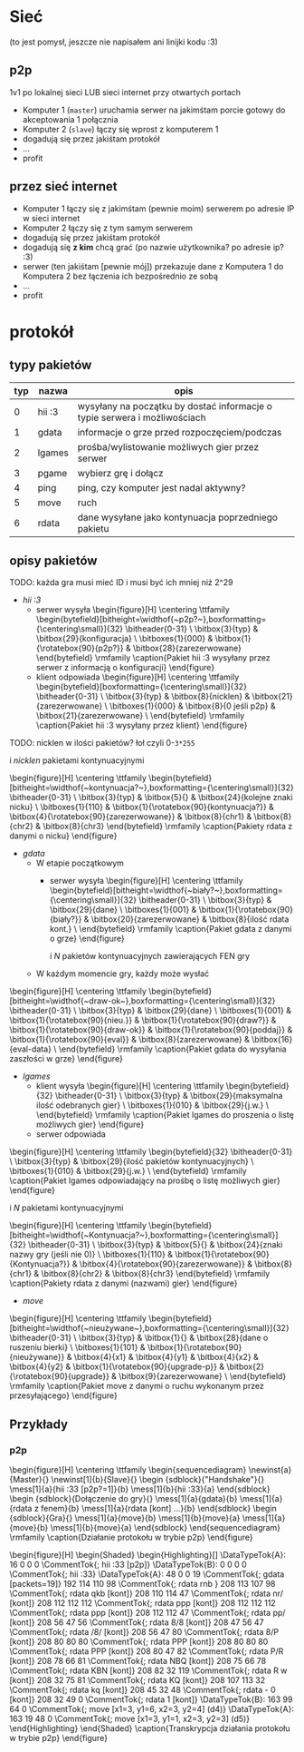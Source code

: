 # Sieć


(to jest pomysł, jeszcze nie napisałem ani linijki kodu :3)

## p2p

1v1 po lokalnej sieci LUB sieci internet przy otwartych portach

- Komputer 1 (`master`) uruchamia serwer na jakimśtam porcie gotowy do akceptowania 1 połącznia
- Komputer 2 (`slave`) łączy się wprost z komputerem 1
- dogadują się przez jakiśtam protokół
- ...
- profit

## przez sieć internet

- Komputer 1 łączy się z jakimśtam (pewnie moim) serwerem po adresie IP w sieci internet
- Komputer 2 łączy się z tym samym serwerem
- dogadują się przez jakiśtam protokół
- dogadują się **z kim** chcą grać (po nazwie użytkownika? po adresie ip? :3)
- serwer (ten jakiśtam [pewnie mój]) przekazuje dane z Komputera 1 do Komputera 2 bez łączenia ich bezpośrednio ze sobą
- ...
- profit

# protokół

## typy pakietów

| typ | nazwa  | opis                                                                      |
|-----|--------|---------------------------------------------------------------------------|
| 0   | hii :3 | wysyłany na początku by dostać informacje o typie serwera i możliwościach |
| 1   | gdata  | informacje o grze przed rozpoczęciem/podczas                              |
| 2   | lgames | prośba/wylistowanie możliwych gier przez serwer                           |
| 3   | pgame  | wybierz grę i dołącz                                                      |
| 4   | ping   | ping, czy komputer jest nadal aktywny?                                    |
| 5   | move   | ruch                                                                      |
| 6   | rdata  | dane wysyłane jako kontynuacja poprzedniego pakietu                       |

## opisy pakietów

TODO: każda gra musi mieć ID i musi być ich mniej niż 2^29

* *hii :3*
  * serwer wysyła
\begin{figure}[H]
  \centering
  \ttfamily
  \begin{bytefield}[bitheight=\widthof{~p2p?~},boxformatting={\centering\small}]{32}
\bitheader{0-31} \\
    \bitbox{3}{typ} & \bitbox{29}{konfiguracja} \\
    \bitboxes{1}{000} & \bitbox{1}{\rotatebox{90}{p2p?}} & \bitbox{28}{zarezerwowane}
  \end{bytefield}
  \rmfamily
  \caption{Pakiet hii :3 wysyłany przez serwer z informacją o konfiguracji}
\end{figure}
  * klient odpowiada
\begin{figure}[H]
  \centering
  \ttfamily
  \begin{bytefield}[boxformatting={\centering\small}]{32}
    \bitheader{0-31} \\
    \bitbox{3}{typ} & \bitbox{8}{nicklen} & \bitbox{21}{zarezerwowane} \\
    \bitboxes{1}{000} & \bitbox{8}{0 jeśli p2p} & \bitbox{21}{zarezerwowane} \\
  \end{bytefield}
  \rmfamily
  \caption{Pakiet hii :3 wysyłany przez klient}
\end{figure}

TODO: nicklen w ilości pakietów? łoł czyli 0-`3*255`

i *nicklen* pakietami kontynuacyjnymi

\begin{figure}[H]
  \centering
  \ttfamily
  \begin{bytefield}[bitheight=\widthof{~kontynuacja?~},boxformatting={\centering\small}]{32}
    \bitheader{0-31} \\
    \bitbox{3}{typ} & \bitbox{5}{} & \bitbox{24}{kolejne znaki nicku} \\
    \bitboxes{1}{110} & \bitbox{1}{\rotatebox{90}{kontynuacja?}} & \bitbox{4}{\rotatebox{90}{zarezerwowane}} &
    \bitbox{8}{chr1} & \bitbox{8}{chr2} & \bitbox{8}{chr3}
  \end{bytefield}
  \rmfamily
  \caption{Pakiety rdata z danymi o nicku}
\end{figure}

* *gdata*
  * W etapie początkowym
    * serwer wysyła
\begin{figure}[H]
  \centering
  \ttfamily
  \begin{bytefield}[bitheight=\widthof{~biały?~},boxformatting={\centering\small}]{32}
    \bitheader{0-31} \\
    \bitbox{3}{typ} & \bitbox{29}{dane} \\
    \bitboxes{1}{001} & \bitbox{1}{\rotatebox{90}{biały?}} & \bitbox{20}{zarezerwowane} & \bitbox{8}{ilość rdata kont.} \\
  \end{bytefield}
  \rmfamily
  \caption{Pakiet gdata z danymi o grze}
\end{figure}

      i *N* pakietów kontynuacyjnych zawierających FEN gry
  * W każdym momencie gry, każdy może wysłać

\begin{figure}[H]
  \centering
  \ttfamily
  \begin{bytefield}[bitheight=\widthof{~draw-ok~},boxformatting={\centering\small}]{32}
    \bitheader{0-31} \\
    \bitbox{3}{typ} & \bitbox{29}{dane} \\
    \bitboxes{1}{001} & \bitbox{1}{\rotatebox{90}{nieu.}} &
    \bitbox{1}{\rotatebox{90}{draw?}} & \bitbox{1}{\rotatebox{90}{draw-ok}} &
    \bitbox{1}{\rotatebox{90}{poddaj}} &
    \bitbox{1}{\rotatebox{90}{eval}} &
    \bitbox{8}{zarezerwowane} &
    \bitbox{16}{eval-data} \\
  \end{bytefield}
  \rmfamily
  \caption{Pakiet gdata do wysyłania zaszłości w grze}
\end{figure}

* *lgames*
  * klient wysyła
\begin{figure}[H]
  \centering
  \ttfamily
  \begin{bytefield}{32}
    \bitheader{0-31} \\
    \bitbox{3}{typ} & \bitbox{29}{maksymalna ilość odebranych gier} \\
    \bitboxes{1}{010} & \bitbox{29}{j.w.} \\
  \end{bytefield}
  \rmfamily
  \caption{Pakiet lgames do proszenia o listę możliwych gier}
\end{figure}
  * serwer odpowiada

\begin{figure}[H]
  \centering
  \ttfamily
  \begin{bytefield}{32}
    \bitheader{0-31} \\
    \bitbox{3}{typ} & \bitbox{29}{ilość pakietów kontynuacyjnych} \\
    \bitboxes{1}{010} & \bitbox{29}{j.w.} \\
  \end{bytefield}
  \rmfamily
  \caption{Pakiet lgames odpowiadający na prośbę o listę możliwych gier}
\end{figure}

  i *N* pakietami kontynuacyjnymi

\begin{figure}[H]
  \centering
  \ttfamily
  \begin{bytefield}[bitheight=\widthof{~Kontynuacja?~},boxformatting={\centering\small}]{32}
    \bitheader{0-31} \\
    \bitbox{3}{typ} & \bitbox{5}{} & \bitbox{24}{znaki nazwy gry (jeśli nie 0)} \\
    \bitboxes{1}{110} & \bitbox{1}{\rotatebox{90}{Kontynuacja?}} & \bitbox{4}{\rotatebox{90}{zarezerwowane}} &
    \bitbox{8}{chr1} & \bitbox{8}{chr2} & \bitbox{8}{chr3}
  \end{bytefield}
  \rmfamily
  \caption{Pakiety rdata z danymi (nazwami) gier}
\end{figure}

* *move*

\begin{figure}[H]
  \centering
  \ttfamily
  \begin{bytefield}[bitheight=\widthof{~nieużywane~},boxformatting={\centering\small}]{32}
    \bitheader{0-31} \\
    \bitbox{3}{typ} & \bitbox{1}{} & \bitbox{28}{dane o ruszeniu bierki} \\
    \bitboxes{1}{101} & \bitbox{1}{\rotatebox{90}{nieużywane}} & \bitbox{4}{x1} & \bitbox{4}{y1} &
    \bitbox{4}{x2} & \bitbox{4}{y2} &
    \bitbox{1}{\rotatebox{90}{upgrade-p}} & \bitbox{2}{\rotatebox{90}{upgrade}} &
    \bitbox{9}{zarezerwowane} \\
  \end{bytefield}
  \rmfamily
  \caption{Pakiet move z danymi o ruchu wykonanym przez przesyłającego}
\end{figure}

## Przykłady 

### p2p

\begin{figure}[H]
  \centering
  \ttfamily
  \begin{sequencediagram}
    \newinst{a}{Master}{}
    \newinst[1]{b}{Slave}{}
    \begin {sdblock}{"Handshake"}{}
      \mess[1]{a}{hii :33 [p2p?=1]}{b}
      \mess[1]{b}{hii :33}{a}
    \end{sdblock}
    \begin {sdblock}{Dołączenie do gry}{}
      \mess[1]{a}{gdata}{b}
      \mess[1]{a}{rdata z fenem}{b}
      \mess[1]{a}{rdata [kont] ...}{b}
    \end{sdblock}
    \begin {sdblock}{Gra}{}
      \mess[1]{a}{move}{b}
      \mess[1]{b}{move}{a}
      \mess[1]{a}{move}{b}
      \mess[1]{b}{move}{a}
    \end{sdblock}
  \end{sequencediagram}
  \rmfamily
  \caption{Działanie protokołu w trybie p2p}
\end{figure}

\begin{figure}[H]
  \begin{Shaded}
  \begin{Highlighting}[]
\DataTypeTok{A}: 16  0   0   0   \CommentTok{; hii :33 [p2p]}
\DataTypeTok{B}: 0   0   0   0   \CommentTok{; hii :33}
\DataTypeTok{A}: 48  0   0   19  \CommentTok{; gdata [packets=19]}
   192 114 110 98  \CommentTok{; rdata rnb }
   208 113 107 98  \CommentTok{; rdata qkb [kont]}
   208 110 114 47  \CommentTok{; rdata nr/ [kont]}
   208 112 112 112 \CommentTok{; rdata ppp [kont]}
   208 112 112 112 \CommentTok{; rdata ppp [kont]}
   208 112 112 47  \CommentTok{; rdata pp/ [kont]}
   208 56  47  56  \CommentTok{; rdata 8/8 [kont]}
   208 47  56  47  \CommentTok{; rdata /8/ [kont]}
   208 56  47  80  \CommentTok{; rdata 8/P [kont]}
   208 80  80  80  \CommentTok{; rdata PPP [kont]}
   208 80  80  80  \CommentTok{; rdata PPP [kont]}
   208 80  47  82  \CommentTok{; rdata P/R [kont]}
   208 78  66  81  \CommentTok{; rdata NBQ [kont]}
   208 75  66  78  \CommentTok{; rdata KBN [kont]}
   208 82  32  119 \CommentTok{; rdata R w [kont]}
   208 32  75  81  \CommentTok{; rdata  KQ [kont]}
   208 107 113 32  \CommentTok{; rdata kq  [kont]}
   208 45  32  48  \CommentTok{; rdata - 0 [kont]}
   208 32  49  0   \CommentTok{; rdata  1  [kont]}
\DataTypeTok{B}: 163 99  64  0   \CommentTok{; move [x1=3, y1=6, x2=3, y2=4] (d4)}
\DataTypeTok{A}: 163 19  48  0   \CommentTok{; move [x1=3, y1=1, x2=3, y2=3] (d5)}
  \end{Highlighting}
  \end{Shaded}
  \caption{Transkrypcja działania protokołu w trybie p2p}
\end{figure}
